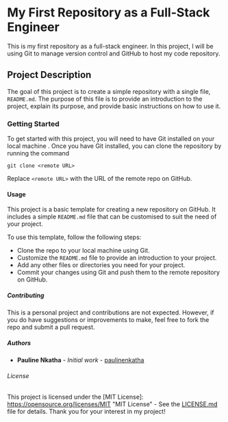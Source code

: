 # My First Repository as a Full-Stack Engineer
This is my first repository as a full-stack engineer. In this project, I will be using Git to manage version control and GitHub to host my code repository.

## Project Description
The goal of this project is to create a simple repository with a single file, `README.md`. The purpose of this file is to provide an introduction to the project, explain its purpose, and provide basic instructions on how to use it.

### Getting Started
To get started with this project, you will need to have Git installed on your local machine . Once you have Git installed, you can clone the repository by running the command

~~~~
git clone <remote URL>
~~~~
Replace `<remote URL>` with the URL of the remote repo on GitHub.

#### Usage
This project is a basic template for creating a new repository on GitHub. It includes a simple `README.md` file that can be customised to suit the need of your project.

To use this template, follow the following steps:
* Clone the repo to your local machine using Git.
* Customize the `README.md` file to provide an introduction to your project.
* Add any other files or directories you need for your project.
* Commit your changes using Git and push them to the remote repository on GitHub.
##### Contributing
This is a personal project and contributions are not expected. However, if you do have suggestions or improvements to make, feel free to fork the repo and submit a pull request.

##### Authors
* **Pauline Nkatha** - *Initial work* - [paulinenkatha](https://github.com/paulinenkatha)
###### License
This project is licensed under the [MIT License]: https://opensource.org/licenses/MIT "MIT License" - See the [LICENSE.md](LICENSE.MD) file for details.
Thank you for your interest in my project!


